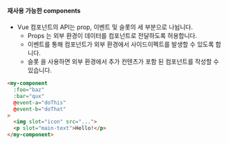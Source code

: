 #### 재사용 가능한 components
- Vue 컴포넌트의 API는 prop, 이벤트 및 슬롯의 세 부분으로 나뉩니다.
    - Props 는 외부 환경이 데이터를 컴포넌트로 전달하도록 허용합니다.
    - 이벤트를 통해 컴포넌트가 외부 환경에서 사이드이펙트를 발생할 수 있도록 합니다.
    - 슬롯 을 사용하면 외부 환경에서 추가 컨텐츠가 포함 된 컴포넌트를 작성할 수 있습니다.

``` html
<my-component
  :foo="baz"
  :bar="qux"
  @event-a="doThis"
  @event-b="doThat"
>
  <img slot="icon" src="...">
  <p slot="main-text">Hello!</p>
</my-component>
```